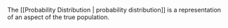 
The [[Probability Distribution | probability distribution]] is a representation of an aspect of the true population.
